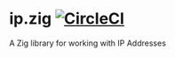 # ip.zig [![CircleCI](https://circleci.com/gh/euantorano/ip.zig.svg?style=svg)](https://circleci.com/gh/euantorano/ip.zig)

A Zig library for working with IP Addresses
